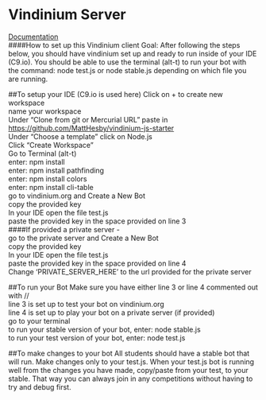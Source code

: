 # Vindinium Server
[Documentation](u.smtcs.rocks/vinddoc)  
####How to set up this Vindinium client
Goal: After following the steps below, you should have vindinium set up and ready to run inside of your IDE  (C9.io). You should be able to use the terminal (alt-t) to run your bot with the command: node test.js or node stable.js depending on which file you are running.

##To setup your IDE (C9.io is used here)
Click on + to create new workspace  
name your workspace  
Under “Clone from git or Mercurial URL” paste in https://github.com/MattHesby/vindinium-js-starter  
Under “Choose a template” click on Node.js  
Click “Create Workspace”  
Go to Terminal (alt-t)  
enter: npm install  
enter: npm install pathfinding  
enter: npm install colors  
enter: npm install cli-table  
go to vindinium.org and Create a New Bot  
copy the provided key  
In your IDE open the file test.js  
paste the provided key in the space provided on line 3  
####If provided a private server -  
go to the private server and Create a New Bot  
copy the provided key  
In your IDE open the file test.js  
paste the provided key in the space provided on line 4  
Change ‘PRIVATE_SERVER_HERE’ to the url provided for the private server  

##To run your Bot
Make sure you have either line 3 or line 4 commented out with //  
line 3 is set up to test your bot on vindinium.org  
line 4 is set up to play your bot on a private server (if provided)  
go to your terminal  
to run your stable version of your bot, enter: node stable.js  
to run your test version of your bot, enter: node test.js  

##To make changes to your bot
All students should have a stable bot that will run.  Make changes only to your test.js.  When your test.js bot is running well from the changes you have made, copy/paste from your test, to your stable.  That way you can always join in any competitions without having to try and debug first.
